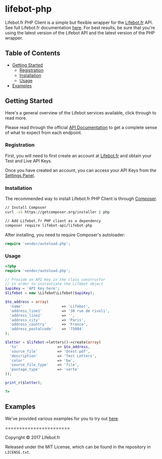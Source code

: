 # lifebot-php


Lifebot.fr PHP Client is a simple but flexible wrapper for the [Lifebot.fr](https://www.lifebot.fr) API. See full Lifebot.fr documentation [here](https://docs.lifebot.fr/). For best results, be sure that you're using the latest version of the Lifebot API and the latest version of the PHP wrapper.

## Table of Contents

- [Getting Started](#getting-started)
  - [Registration](#registration)
  - [Installation](#installation)
  - [Usage](#usage)
- [Examples](#examples)

## Getting Started

Here's a general overview of the Lifebot services available, click through to read more.


Please read through the official [API Documentation](#api-documentation) to get a complete sense of what to expect from each endpoint.

### Registration

First, you will need to first create an account at [Lifebot.fr](https://www.lifebot.fr/signup) and obtain your Test and Live API Keys.

Once you have created an account, you can access your API Keys from the [Settings Panel](https://www.lifebot.fr/app/dashboard/keys).

### Installation

The recommended way to install Lifebot.fr PHP Client is through [Composer](http://getcomposer.org).

```bash
// Install Composer
curl -sS https://getcomposer.org/installer | php

// Add Lifebot.fr PHP client as a dependency
composer require lifebot-api/lifebot-php
```

After installing, you need to require Composer's autoloader:

```php
require 'vendor/autoload.php';
```

### Usage

```php
<?php
require 'vendor/autoload.php';

// Provide an API Key in the class constructor
// in order to instantiate the Lifebot object
$apiKey = 'API Key here';
$lifebot = new \Lifebot\Lifebot($apiKey);

$to_address = array(
  'name'                  => 'Lifebot',
  'address_line1'         => '30 rue de rivoli',
  'address_line2'         => '',
  'address_city'          => 'Paris',
  'address_country'       => 'France',
  'address_postalcode'    => '75004'
);

$letter = $lifebot->letters()->create(array(
  'to'                  => $to_address,
  'source_file'         => '@test.pdf',
  'description'         => 'Test Letters',
  'color'               => 'bw',
  'source_file_type'    => 'file',
  'postage_type'        => 'verte'
));

print_r($letter);

?>
```

## Examples

We've provided various examples for you to try out [here](https://github.com/lifebot-api/lifebot-php/tree/master/examples).


=======================

Copyright &copy; 2017 Lifebot.fr

Released under the MIT License, which can be found in the repository in `LICENSE.txt`.
